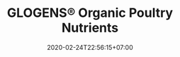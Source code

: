 ---
title: "GLOGENS® Organic Poultry Nutrients"
date: 2020-02-24T22:56:15+07:00
draft: false
description: 
layout: "en/glogens-poultry-nutrients"
---